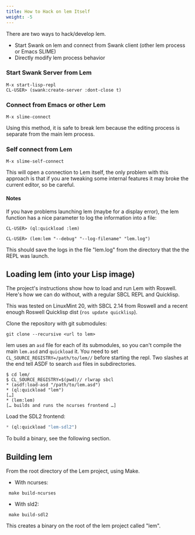 ```yaml
---
title: How to Hack on lem Itself
weight: -5
---
```


There are two ways to hack/develop lem.
* Start Swank on lem and connect from Swank client (other lem process or Emacs SLIME)
* Directly modify lem process behavior

### Start Swank Server from Lem
```
M-x start-lisp-repl
CL-USER> (swank:create-server :dont-close t)
```

### Connect from Emacs or other Lem
```
M-x slime-connect
```

Using this method, it is safe to break lem because the editing process is separate from the main lem process.

### Self connect from Lem

```
M-x slime-self-connect
```

This will open a connection to Lem itself, the only problem with this approach is that if you are tweaking some internal features it may broke the current editor, so be careful.


#### Notes

If you have problems launching lem (maybe for a display error), the lem function has a nice parameter to log the information into a file:
```
CL-USER> (ql:quickload :lem)

CL-USER> (lem:lem "--debug" "--log-filename" "lem.log")
```

This should save the logs in the file "lem.log" from the directory that the the REPL was launch.

## Loading lem (into your Lisp image)

The project's instructions show how to load and run Lem with Roswell. Here's how we can do without, with a regular SBCL REPL and Quicklisp.

This was tested on LinuxMint 20, with SBCL 2.14 from Roswell and a recent enough Roswell Quicklisp dist (`ros update quicklisp`).

Clone the repository with git submodules:

    git clone --recursive <url to lem>

lem uses an `asd` file for each of its submodules, so you can't compile the main `lem.asd` and `quickload` it. You need to set `CL_SOURCE_REGISTRY=/path/to/lem//` before starting the repl. Two slashes at the end tell ASDF to search `asd` files in subdirectories.

```
$ cd lem/
$ CL_SOURCE_REGISTRY=$(pwd)// rlwrap sbcl
* (asdf:load-asd "/path/to/lem.asd")
* (ql:quickload "lem")
[…]
* (lem:lem)
[… builds and runs the ncurses frontend …]
```

Load the SDL2 frontend:

```lisp
* (ql:quickload "lem-sdl2")
```

To build a binary, see the following section.

## Building lem
From the root directory of the Lem project, using Make.

- With ncurses:

```
 make build-ncurses
```
- With sld2:

```
 make build-sdl2 
```
    
This creates a binary on the root of the lem project called "lem".
